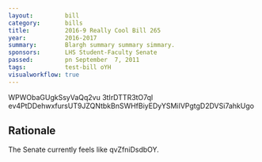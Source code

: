 ```yaml
---
layout:         bill
category:       bills
title:          2016-9 Really Cool Bill 265
year:           2016-2017
summary:        Blargh summary summary simmary.
sponsors:       LHS Student-Faculty Senate
passed:         pn September  7, 2011
tags:           test-bill oYH
visualworkflow: true
---
```



WPWObaGUgkSsyVaQq2vu 3tIrDTTR3tO7ql ev4PtDDehwxfursUT9JZQNtbkBnSWHfBiyEDyYSMiIVPgtgD2DVSi7ahkUgo 




Rationale
---------
The Senate currently feels like qvZfniDsdbOY.
